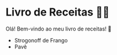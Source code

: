 # Livro de Receitas :man_cook:

Olá! Bem-vindo ao meu livro de receitas! :wave:

- Strogonoff de Frango
- Pavê